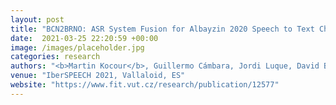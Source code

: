 ```yaml
---
layout: post
title: "BCN2BRNO: ASR System Fusion for Albayzin 2020 Speech to Text Challenge"
date:  2021-03-25 22:20:59 +00:00
image: /images/placeholder.jpg
categories: research
authors: "<b>Martin Kocour</b>, Guillermo Cámbara, Jordi Luque, David Bonet, et al."
venue: "IberSPEECH 2021, Vallaloid, ES"
website: "https://www.fit.vut.cz/research/publication/12577"
---
```


